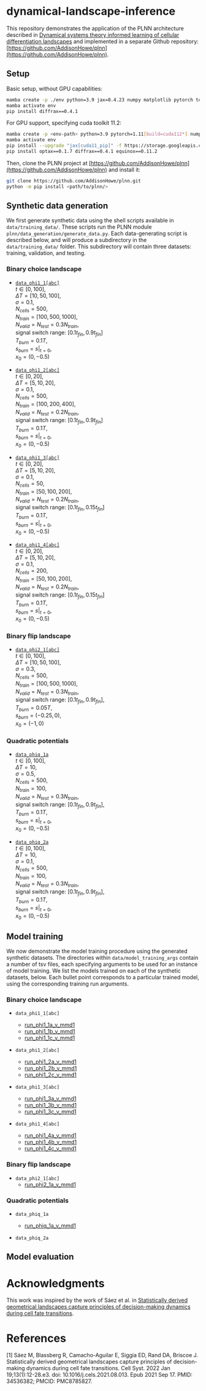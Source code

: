 # dynamical-landscape-inference

This repository demonstrates the application of the PLNN architecture described in [Dynamical systems theory informed learning of cellular differentiation landscapes](https://www.biorxiv.org/content/10.1101/2024.09.21.614191v1) and implemented in a separate Github repository: [https://github.com/AddisonHowe/plnn](https://github.com/AddisonHowe/plnn).


## Setup
Basic setup, without GPU capabilities:
```bash
mamba create -p ./env python=3.9 jax=0.4.23 numpy matplotlib pytorch torchvision equinox optax ipykernel pytest
mamba activate env
pip install diffrax==0.4.1
```

For GPU support, specifying cuda toolkit 11.2:
```bash
mamba create -p <env-path> python=3.9 pytorch=1.11[build=cuda112*] numpy=1.25 matplotlib=3.7 pytest=7.4 tqdm ipykernel ipywidgets
mamba activate env
pip install --upgrade "jax[cuda11_pip]" -f https://storage.googleapis.com/jax-releases/jax_cuda_releases.html
pip install optax==0.1.7 diffrax==0.4.1 equinox==0.11.2
```

Then, clone the PLNN project at [https://github.com/AddisonHowe/plnn](https://github.com/AddisonHowe/plnn) and install it:
```bash
git clone https://github.com/AddisonHowe/plnn.git
python -m pip install <path/to/plnn/>
```


## Synthetic data generation

We first generate synthetic data using the shell scripts available in `data/training_data/`.
These scripts run the PLNN module `plnn/data_generation/generate_data.py`.
Each data-generating script is described below, and will produce a subdirectory in the `data/training_data/` folder.
This subdirectory will contain three datasets: training, validation, and testing.

### Binary choice landscape

- [`data_phi1_1[abc]`](data/training_data/gen_data_phi1_1a.sh) \
    $t\in[0,100]$, \
    $\Delta T=[10,50,100]$, \
    $\sigma=0.1$, \
    $N_{cells}=500$, \
    $N_{train}=[100,500,1000]$, \
    $N_{valid}=N_{test}=0.3N_{train}$, \
    signal switch range: $[0.1t_{fin}, 0.9t_{fin}]$ \
    $T_{burn}=0.1T$, \
    $s_{burn}=s|_{t=0}$, \
    $x_0=(0, -0.5)$
    
- [`data_phi1_2[abc]`](data/training_data/gen_data_phi1_2a.sh) \
    $t\in[0,20]$, \
    $\Delta T=[5,10,20]$, \
    $\sigma=0.1$, \
    $N_{cells}=500$, \
    $N_{train}=[100,200,400]$, \
    $N_{valid}=N_{test}=0.2N_{train}$, \
    signal switch range: $[0.1t_{fin}, 0.9t_{fin}]$ \
    $T_{burn}=0.1T$, \
    $s_{burn}=s|_{t=0}$, \
    $x_0=(0, -0.5)$

- [`data_phi1_3[abc]`](data/training_data/gen_data_phi1_3a.sh) \
    $t\in[0,20]$, \
    $\Delta T=[5,10,20]$, \
    $\sigma=0.1$, \
    $N_{cells}=50$, \
    $N_{train}=[50,100,200]$, \
    $N_{valid}=N_{test}=0.2N_{train}$, \
    signal switch range: $[0.1t_{fin}, 0.15t_{fin}]$ \
    $T_{burn}=0.1T$, \
    $s_{burn}=s|_{t=0}$, \
    $x_0=(0, -0.5)$

- [`data_phi1_4[abc]`](data/training_data/gen_data_phi1_4a.sh) \
    $t\in[0,20]$, \
    $\Delta T=[5,10,20]$, \
    $\sigma=0.1$, \
    $N_{cells}=200$, \
    $N_{train}=[50,100,200]$, \
    $N_{valid}=N_{test}=0.2N_{train}$, \
    signal switch range: $[0.1t_{fin}, 0.15t_{fin}]$ \
    $T_{burn}=0.1T$, \
    $s_{burn}=s|_{t=0}$, \
    $x_0=(0, -0.5)$

### Binary flip landscape

- [`data_phi2_1[abc]`](data/training_data/gen_data_phi2_1a.sh) \
    $t\in[0,100]$, \
    $\Delta T=[10,50,100]$, \
    $\sigma=0.3$, \
    $N_{cells}=500$, \
    $N_{train}=[100,500,1000]$, \
    $N_{valid}=N_{test}=0.3N_{train}$, \
    signal switch range: $[0.1t_{fin}, 0.9t_{fin}]$, \
    $T_{burn}=0.05T$, \
    $s_{burn}=(-0.25, 0)$, \
    $x_0=(-1, 0)$

### Quadratic potentials

- [`data_phiq_1a`](data/training_data/gen_data_phiq_1a.sh) \
    $t\in[0,100]$, \
    $\Delta T=10$, \
    $\sigma=0.5$, \
    $N_{cells}=500$, \
    $N_{train}=100$, \
    $N_{valid}=N_{test}=0.3N_{train}$, \
    signal switch range: $[0.1t_{fin}, 0.9t_{fin}]$, \
    $T_{burn}=0.1T$, \
    $s_{burn}=s|_{t=0}$, \
    $x_0=(0, -0.5)$

- [`data_phiq_2a`](data/training_data/gen_data_phiq_2a.sh) \
    $t\in[0,100]$, \
    $\Delta T=10$, \
    $\sigma=0.1$, \
    $N_{cells}=500$, \
    $N_{train}=100$, \
    $N_{valid}=N_{test}=0.3N_{train}$, \
    signal switch range: $[0.1t_{fin}, 0.9t_{fin}]$, \
    $T_{burn}=0.1T$, \
    $s_{burn}=s|_{t=0}$, \
    $x_0=(0, -0.5)$


## Model training

We now demonstrate the model training procedure using the generated synthetic datasets.
The directories within `data/model_training_args` contain a number of tsv files, each specifying arguments to be used for an instance of model training.
We list the models trained on each of the synthetic datasets, below.
Each bullet point corresponds to a particular trained model, using the corresponding training run arguments.

### Binary choice landscape

- `data_phi1_1[abc]`

    - [run_phi1_1a_v_mmd1](data/model_training_args/synbindec/run_phi1_1a_v_mmd1.tsv)
        <!-- - [model_phi1_1a_v_mmd1_20240522_185135](data/trained_models/plnn_synbindec/model_phi1_1a_v_mmd1_20240522_185135)
        - [model_phi1_1a_v_mmd1_20240627_143649](data/trained_models/plnn_synbindec/model_phi1_1a_v_mmd1_20240627_143649)
        - [model_phi1_1a_v_mmd1_20240627_143655](data/trained_models/plnn_synbindec/model_phi1_1a_v_mmd1_20240627_143655)
        - [model_phi1_1a_v_mmd1_20240627_193208](data/trained_models/plnn_synbindec/model_phi1_1a_v_mmd1_20240627_193208)
        - [model_phi1_1a_v_mmd1_20240704_134102](data/trained_models/plnn_synbindec/model_phi1_1a_v_mmd1_20240704_134102) -->
    - [run_phi1_1b_v_mmd1](data/model_training_args/synbindec/run_phi1_1b_v_mmd1.tsv)
        <!-- - [model_phi1_1b_v_mmd1_20240802_132858](data/trained_models/plnn_synbindec/model_phi1_1b_v_mmd1_20240802_132858)  -->
    - [run_phi1_1c_v_mmd1](data/model_training_args/synbindec/run_phi1_1c_v_mmd1.tsv)
        <!-- - [model_phi1_1c_v_mmd1_20240802_132858](data/trained_models/plnn_synbindec/model_phi1_1c_v_mmd1_20240802_132858) -->
    
- `data_phi1_2[abc]`
    - [run_phi1_2a_v_mmd1](data/model_training_args/synbindec/run_phi1_2a_v_mmd1.tsv)
        <!-- - [model_phi1_2a_v_mmd1_20240807_171303](data/trained_models/plnn_synbindec/model_phi1_2a_v_mmd1_20240807_171303) 
        - [model_phi1_2a_v_mmd1_20240813_193424](data/trained_models/plnn_synbindec/model_phi1_2a_v_mmd1_20240813_193424) 
        - [model_phi1_2a_v_mmd1_20240813_194028](data/trained_models/plnn_synbindec/model_phi1_2a_v_mmd1_20240813_194028) 
        - [model_phi1_2a_v_mmd1_20240813_194433](data/trained_models/plnn_synbindec/model_phi1_2a_v_mmd1_20240813_194433) -->
    - [run_phi1_2b_v_mmd1](data/model_training_args/synbindec/run_phi1_2b_v_mmd1.tsv)
        <!-- - [model_phi1_2b_v_mmd1_20240807_171303](data/trained_models/plnn_synbindec/model_phi1_2b_v_mmd1_20240807_171303) 
        - [model_phi1_2b_v_mmd1_20240813_193441](data/trained_models/plnn_synbindec/model_phi1_2b_v_mmd1_20240813_193441) 
        - [model_phi1_2b_v_mmd1_20240813_193832](data/trained_models/plnn_synbindec/model_phi1_2b_v_mmd1_20240813_193832) 
        - [model_phi1_2b_v_mmd1_20240813_194359](data/trained_models/plnn_synbindec/model_phi1_2b_v_mmd1_20240813_194359)  -->
    - [run_phi1_2c_v_mmd1](data/model_training_args/synbindec/run_phi1_2c_v_mmd1.tsv)
        <!-- - [model_phi1_2c_v_mmd1_20240807_171303](data/trained_models/plnn_synbindec/model_phi1_2c_v_mmd1_20240807_171303) 
        - [model_phi1_2c_v_mmd1_20240813_193441](data/trained_models/plnn_synbindec/model_phi1_2c_v_mmd1_20240813_193441) 
        - [model_phi1_2c_v_mmd1_20240813_193755](data/trained_models/plnn_synbindec/model_phi1_2c_v_mmd1_20240813_193755) 
        - [model_phi1_2c_v_mmd1_20240813_194114](data/trained_models/plnn_synbindec/model_phi1_2c_v_mmd1_20240813_194114) -->

- `data_phi1_3[abc]`
    - [run_phi1_3a_v_mmd1](data/model_training_args/synbindec/run_phi1_3a_v_mmd1.tsv)
    - [run_phi1_3b_v_mmd1](data/model_training_args/synbindec/run_phi1_3b_v_mmd1.tsv)
    - [run_phi1_3c_v_mmd1](data/model_training_args/synbindec/run_phi1_3c_v_mmd1.tsv)

- `data_phi1_4[abc]`
    - [run_phi1_4a_v_mmd1](data/model_training_args/synbindec/run_phi1_4a_v_mmd1.tsv)
    - [run_phi1_4b_v_mmd1](data/model_training_args/synbindec/run_phi1_4b_v_mmd1.tsv)
    - [run_phi1_4c_v_mmd1](data/model_training_args/synbindec/run_phi1_4c_v_mmd1.tsv)


### Binary flip landscape

- `data_phi2_1[abc]`
    - [run_phi2_1a_v_mmd1](data/model_training_args/synbindec/run_phi2_1a_v_mmd1.tsv)

### Quadratic potentials

- `data_phiq_1a`
    - [run_phiq_1a_v_mmd1](data/model_training_args/synbindec/run_phiq_1a_v_mmd1.tsv)

- `data_phiq_2a`


## Model evaluation
<!-- TODO -->

# Acknowledgments
This work was inspired by the work of Sáez et al. in [Statistically derived geometrical landscapes capture principles of decision-making dynamics during cell fate transitions](https://pubmed.ncbi.nlm.nih.gov/34536382/).


# References

[1] Sáez M, Blassberg R, Camacho-Aguilar E, Siggia ED, Rand DA, Briscoe J. Statistically derived geometrical landscapes capture principles of decision-making dynamics during cell fate transitions. Cell Syst. 2022 Jan 19;13(1):12-28.e3. doi: 10.1016/j.cels.2021.08.013. Epub 2021 Sep 17. PMID: 34536382; PMCID: PMC8785827.

